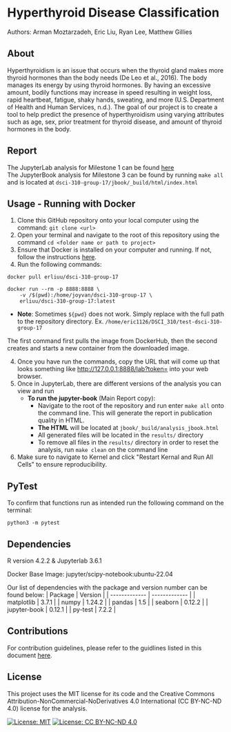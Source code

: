 # Hyperthyroid Disease Classification
Authors: Arman Moztarzadeh, Eric Liu, Ryan Lee, Matthew Gillies

## About
Hyperthyroidism is an issue that occurs when the thyroid gland makes more thyroid hormones than the body needs (De Leo et al., 2016). The body manages its energy by using thyroid hormones. By having an excessive amount, bodily functions may increase in speed resulting in weight loss, rapid heartbeat, fatigue, shaky hands, sweating, and more (U.S. Department of Health and Human Services, n.d.). The goal of our project is to create a tool to help predict the presence of hyperthyroidism using varying attributes such as age, sex, prior treatment for thyroid disease, and amount of thyroid hormones in the body.

## Report
The JupyterLab analysis for Milestone 1 can be found [here](https://github.com/erliuu/dsci-310-group-17/blob/main/analysis.ipynb) <br />
The JupyterBook analysis for Milestone 3 can be found by running `make all` and is located at `dsci-310-group-17/jbook/_build/html/index.html`

## Usage - Running with Docker
1. Clone this GitHub repository onto your local computer using the command: ```git clone <url>```
2. Open your terminal and navigate to the root of this repository using the command ```cd <folder name or path to project>```
3. Ensure that Docker is installed on your computer and running. If not, follow the instructions [here](https://docs.docker.com/get-docker/).
4. Run the following commands: 
```
docker pull erliuu/dsci-310-group-17
```
```
docker run --rm -p 8888:8888 \
    -v /$(pwd):/home/joyvan/dsci-310-group-17 \
    erliuu/dsci-310-group-17:latest
```
- **Note**: Sometimes `${pwd}` does not work. Simply replace with the full path to the repository directory. Ex. `/home/eric1126/DSCI_310/test-dsci-310-group-17`

The first command first pulls the image from DockerHub, then the second creates and starts a new container from the downloaded image.

4. Once you have run the commands, copy the URL that will come up that looks something like [http://127.0.0.1:8888/lab?token=<token>](http://127.0.0.1:8888/lab?token=) into your web browser.
5. Once in JupyterLab, there are different versions of the analysis you can view and run
    - **To run the jupyter-book** (Main Report copy):
        - Navigate to the root of the repository and run enter `make all` onto the command line. This will generate the report in publication quality in HTML.
        - **The HTML** will be located at `jbook/_build/analysis_jbook.html`
        - All generated files will be located in the `results/` directory
        - To remove all files in the `results/` directory in order to reset the analysis, run `make clean` on the command line
6. Make sure to navigate to Kernel and click "Restart Kernal and Run All Cells" to ensure reproducibility.


## PyTest
To confirm that functions run as intended run the following command on the terminal:
```
python3 -m pytest 
```

## Dependencies
R version 4.2.2 & Jupyterlab 3.6.1

Docker Base Image: jupyter/scipy-notebook:ubuntu-22.04

Our list of dependencies with the package and version number can be found below:
| Package  | Version |
| ------------- | ------------- |
| matplotlib  | 3.7.1 |
| numpy  | 1.24.2 |
| pandas  | 1.5 |
| seaborn | 0.12.2 |
| jupyter-book  | 0.12.1 |
| py-test  | 7.2.2 |

## Contributions
For contribution guidelines, please refer to the guidlines listed in this document [here](https://github.com/DSCI-310/dsci-310-group-17/blob/main/CONTRIBUTING.md).

## License
This project uses the MIT license for its code and the Creative Commons Attribution-NonCommercial-NoDerivatives 4.0 International (CC BY-NC-ND 4.0) license for the analysis.

[![License: MIT](https://img.shields.io/badge/License-MIT-yellow.svg)](https://opensource.org/licenses/MIT)
[![License: CC BY-NC-ND 4.0](https://img.shields.io/badge/License-CC_BY--NC--ND_4.0-lightgrey.svg)](https://creativecommons.org/licenses/by-nc-nd/4.0/)
